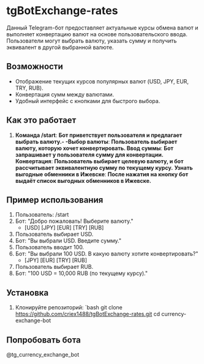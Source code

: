 # tgBotExchange-rates

Данный Telegram-бот предоставляет актуальные курсы обмена валют и выполняет конвертацию валют на основе пользовательского ввода. Пользователи могут выбрать валюту, указать сумму и получить эквивалент в другой выбранной валюте.

## Возможности

- Отображение текущих курсов популярных валют (USD, JPY, EUR, TRY, RUB).
- Конвертация сумм между валютами.
- Удобный интерфейс с кнопками для быстрого выбора.

## Как это работает

1. **Команда /start**: **Бот приветствует пользователя и предлагает выбрать валюту.-
-Выбор валюты**: **Пользователь выбирает валюту, которую хочет конвертировать.
Ввод суммы**: **Бот запрашивает у пользователя сумму для конвертации.
Конвертация**: **Пользователь выбирает целевую валюту, и бот рассчитывает эквивалентную сумму по текущему курсу.**
**Узнать выгодные обменники в Ижевске**: **После нажатия на кнопку бот выдаёт список выгодных обменников в Ижевске.**

## Пример использования

1. Пользователь: /start
2. Бот: "Добро пожаловать! Выберите валюту."
   - [USD] [JPY] [EUR] [TRY] [RUB]
3. Пользователь выбирает USD.
4. Бот: "Вы выбрали USD. Введите сумму."
5. Пользователь вводит 100.
6. Бот: "Вы выбрали 100 USD. В какую валюту хотите конвертировать?"
   - [JPY] [EUR] [TRY] [RUB]
7. Пользователь выбирает RUB.
8. Бот: "100 USD = 10,000 RUB (по текущему курсу)."

## Установка

1. Клонируйте репозиторий:
   `bash
   git clone https://github.com/criex1488/tgBotExchange-rates.git
   cd currency-exchange-bot

## Попробовать бота

@tg_currency_exchange_bot
